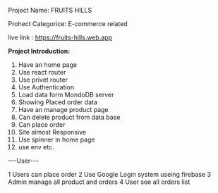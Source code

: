 Project Name: FRUITS HILLS

Prohect Categorice:  E-commerce related

live link : https://fruits-hills.web.app

**Project Introduction:**

1. Have an home page
2. Use react router
3. Use privet router
4. Use Authentication
5. Load data form MondoDB server
6. Showing Placed order data
7. Have an manage product page
8. Can delete product from data base
9. Can place order
10. Site almost Responsive
11. Use spinner in home page
12. use env etc.

---User---

1 Users can place order
2 Use Google Login system useing firebase
3 Admin manage all product and orders
4 User see all orders list 
